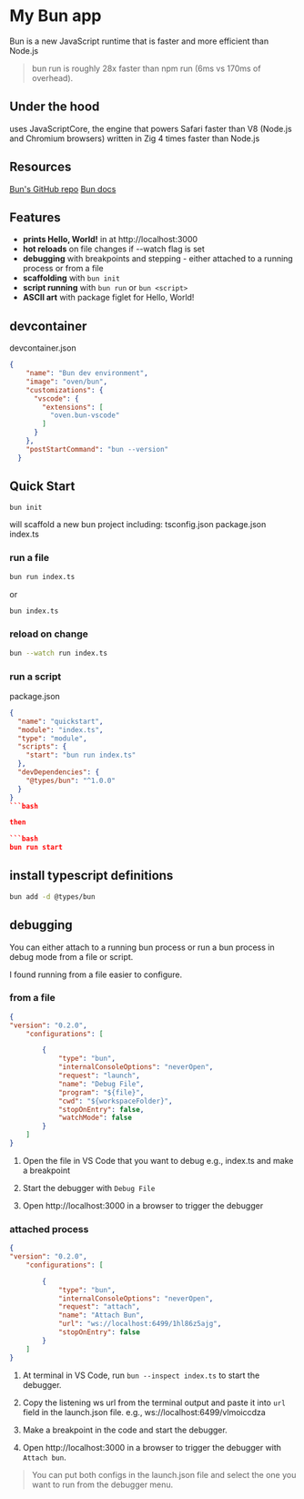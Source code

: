# My Bun app

Bun is a new JavaScript runtime that is faster and more efficient than Node.js

> bun run is roughly 28x faster than npm run (6ms vs 170ms of overhead).

## Under the hood
uses JavaScriptCore, the engine that powers Safari
faster than V8 (Node.js and Chromium browsers)
written in Zig
4 times faster than Node.js

## Resources

[Bun's GitHub repo](https://github.com/oven-sh/bun)
[Bun docs](https://bun.sh/docs)

## Features
- **prints Hello, World!** in at http://localhost:3000
- **hot reloads** on file changes if --watch flag is set
- **debugging** with breakpoints and stepping - either attached to a running process or from a file
- **scaffolding** with `bun init`
- **script running** with `bun run` or `bun <script>`
- **ASCII art** with package figlet for Hello, World!

## devcontainer

devcontainer.json

```json
{
    "name": "Bun dev environment",
    "image": "oven/bun",
    "customizations": {
      "vscode": {
        "extensions": [
          "oven.bun-vscode"
        ]
      }
    },
    "postStartCommand": "bun --version"
  }
```

## Quick Start

```bash
bun init
```
will scaffold a new bun project including:
tsconfig.json
package.json
index.ts

### run a file

```bash
bun run index.ts
```
or
```bash
bun index.ts
```

### reload on change

```bash
bun --watch run index.ts
```

### run a script

package.json
```json
{
  "name": "quickstart",
  "module": "index.ts",
  "type": "module",
  "scripts": {
    "start": "bun run index.ts"
  },
  "devDependencies": {
    "@types/bun": "^1.0.0"
  }
}
```bash

then

```bash
bun run start
```

## install typescript definitions

```bash
bun add -d @types/bun
```

## debugging

You can either attach to a running bun process or run a bun process in debug mode from a file or script.

I found running from a file easier to configure.

### from a file

```json
{
"version": "0.2.0",
    "configurations": [

        {
            "type": "bun",
            "internalConsoleOptions": "neverOpen",
            "request": "launch",
            "name": "Debug File",
            "program": "${file}",
            "cwd": "${workspaceFolder}",
            "stopOnEntry": false,
            "watchMode": false
        }
    ]
}
```

1. Open the file in VS Code that you want to debug e.g., index.ts and make a breakpoint

1. Start the debugger with `Debug File`

1. Open http://localhost:3000 in a browser to trigger the debugger

### attached process

```json
{
"version": "0.2.0",
    "configurations": [

        {
            "type": "bun",
            "internalConsoleOptions": "neverOpen",
            "request": "attach",
            "name": "Attach Bun",
            "url": "ws://localhost:6499/1hl86z5ajg",
            "stopOnEntry": false
        }
    ]
}
```

1. At terminal in VS Code, run `bun --inspect index.ts` to start the debugger.

1. Copy the listening ws url from the terminal output and paste it into  `url` field in the launch.json file. e.g., ws://localhost:6499/vlmoiccdza

1. Make a breakpoint in the code and start the debugger.

1. Open http://localhost:3000 in a browser to trigger the debugger with `Attach bun`.

> You can put both configs in the launch.json file and select the one you want to run from the debugger menu.